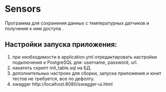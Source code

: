 # Sensors
Программа для сохранения данных с температурных датчиков и получения к ним доступа .

## Настройки запуска приложения:
1. при необходимости в application.yml отредактировать настройки подключения к PostgreSQL для: username, password, url.
2. накатить скрипт init_table.sql на БД.
3. дополнительных настроек для сборки, запуска приложения и юнит тестов не требуется, все по дефолту.
4. swagger http://localhost:8080/swagger-ui.html
